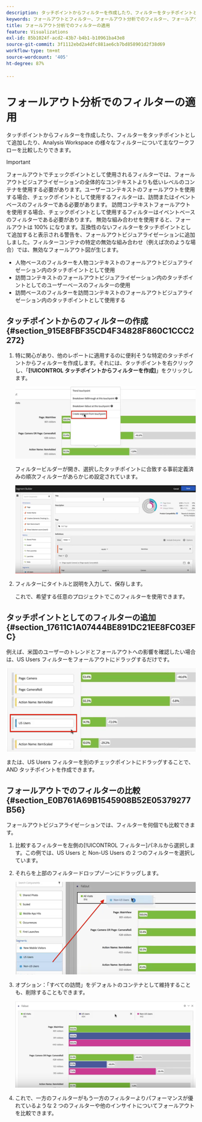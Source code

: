 ```yaml
---
description: タッチポイントからフィルターを作成したり、フィルターをタッチポイントとして追加したり、Analysis Workspace の様々なフィルターについて主なワークフローを比較したりできます。
keywords: フォールアウトとフィルター、フォールアウト分析でのフィルター、フォールアウトでのフィルターの比較
title: フォールアウト分析でのフィルターの適用
feature: Visualizations
exl-id: 85b1024f-acd2-43b7-b4b1-b10961ba43e8
source-git-commit: 3f1112ebd2a4dfc881ae6cb7bd858901d2f38d69
workflow-type: tm+mt
source-wordcount: '405'
ht-degree: 87%

---
```


# フォールアウト分析でのフィルターの適用

タッチポイントからフィルターを作成したり、フィルターをタッチポイントとして追加したり、Analysis Workspace の様々なフィルターについて主なワークフローを比較したりできます。

>[!IMPORTANT]
>
>フォールアウトでチェックポイントとして使用されるフィルターでは、フォールアウトビジュアライゼーションの全体的なコンテキストよりも低いレベルのコンテナを使用する必要があります。ユーザーコンテキストのフォールアウトを使用する場合、チェックポイントとして使用するフィルターは、訪問またはイベントベースのフィルターである必要があります。 訪問コンテキストフォールアウトを使用する場合、チェックポイントとして使用するフィルターはイベントベースのフィルターである必要があります。 無効な組み合わせを使用すると、フォールアウトは 100% になります。互換性のないフィルターをタッチポイントとして追加すると表示される警告を、フォールアウトビジュアライゼーションに追加しました。フィルターコンテナの特定の無効な組み合わせ（例えば次のような場合）では、無効なフォールアウト図が生じます。

* 人物ベースのフィルターを人物コンテキストのフォールアウトビジュアライゼーション内のタッチポイントとして使用
* 訪問コンテキストのフォールアウトビジュアライゼーション内のタッチポイントとしてのユーザーベースのフィルターの使用
* 訪問ベースのフィルターを訪問コンテキストのフォールアウトビジュアライゼーション内のタッチポイントとして使用する

## タッチポイントからのフィルターの作成 {#section_915E8FBF35CD4F34828F860C1CCC2272}

1. 特に関心があり、他のレポートに適用するのに便利そうな特定のタッチポイントからフィルターを作成します。それには、タッチポイントを右クリックし、「**[!UICONTROL タッチポイントからフィルターを作成]**」をクリックします。

   ![](assets/segment-from-touchpoint.png)

   フィルタービルダーが開き、選択したタッチポイントに合致する事前定義済みの順次フィルターがあらかじめ設定されています。

   ![](assets/segment-builder.png)

1. フィルターにタイトルと説明を入力して、保存します。

   これで、希望する任意のプロジェクトでこのフィルターを使用できます。

## タッチポイントとしてのフィルターの追加 {#section_17611C1A07444BE891DC21EE8FC03EFC}

例えば、米国のユーザーのトレンドとフォールアウトへの影響を確認したい場合は、US Users フィルターをフォールアウトにドラッグするだけです。

![](assets/segment-touchpoint.png)

または、US Users フィルターを別のチェックポイントにドラッグすることで、AND タッチポイントを作成できます。

## フォールアウトでのフィルターの比較 {#section_E0B761A69B1545908B52E05379277B56}

フォールアウトビジュアライゼーションでは、フィルターを何個でも比較できます。

1. 比較するフィルターを左側の[!UICONTROL フィルター]パネルから選択します。この例では、US Users と Non-US Users の 2 つのフィルターを選択しています。
1. それらを上部のフィルタードロップゾーンにドラッグします。

   ![](assets/segment-drop.png)

1. オプション：「すべての訪問」をデフォルトのコンテナとして維持することも、削除することもできます。

   ![](assets/seg-compare.png)

1. これで、一方のフィルターがもう一方のフィルターよりパフォーマンスが優れているような 2 つのフィルターや他のインサイトについてフォールアウトを比較できます。
